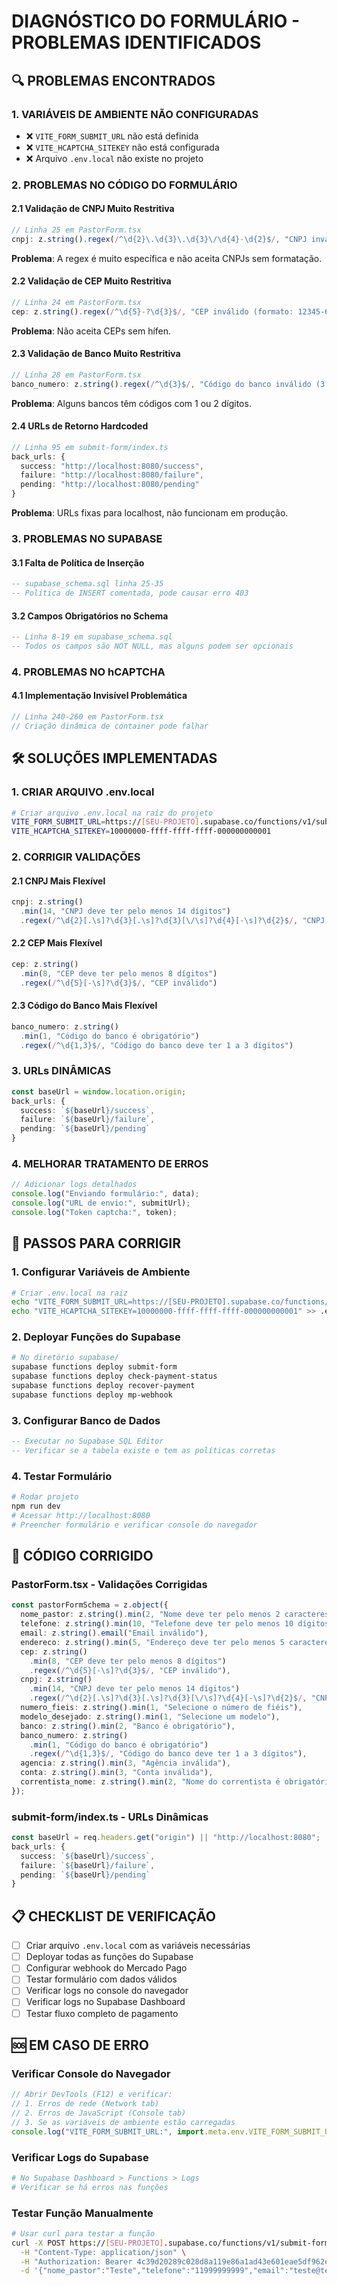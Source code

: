 # DIAGNÓSTICO DO FORMULÁRIO - PROBLEMAS IDENTIFICADOS

## 🔍 PROBLEMAS ENCONTRADOS

### 1. **VARIÁVEIS DE AMBIENTE NÃO CONFIGURADAS**
- ❌ `VITE_FORM_SUBMIT_URL` não está definida
- ❌ `VITE_HCAPTCHA_SITEKEY` não está configurada
- ❌ Arquivo `.env.local` não existe no projeto

### 2. **PROBLEMAS NO CÓDIGO DO FORMULÁRIO**

#### 2.1 **Validação de CNPJ Muito Restritiva**
```typescript
// Linha 25 em PastorForm.tsx
cnpj: z.string().regex(/^\d{2}\.\d{3}\.\d{3}\/\d{4}-\d{2}$/, "CNPJ inválido (formato: 12.345.678/0001-90)")
```
**Problema**: A regex é muito específica e não aceita CNPJs sem formatação.

#### 2.2 **Validação de CEP Muito Restritiva**
```typescript
// Linha 24 em PastorForm.tsx
cep: z.string().regex(/^\d{5}-?\d{3}$/, "CEP inválido (formato: 12345-678)")
```
**Problema**: Não aceita CEPs sem hífen.

#### 2.3 **Validação de Banco Muito Restritiva**
```typescript
// Linha 28 em PastorForm.tsx
banco_numero: z.string().regex(/^\d{3}$/, "Código do banco inválido (3 dígitos)")
```
**Problema**: Alguns bancos têm códigos com 1 ou 2 dígitos.

#### 2.4 **URLs de Retorno Hardcoded**
```typescript
// Linha 95 em submit-form/index.ts
back_urls: {
  success: "http://localhost:8080/success",
  failure: "http://localhost:8080/failure",
  pending: "http://localhost:8080/pending"
}
```
**Problema**: URLs fixas para localhost, não funcionam em produção.

### 3. **PROBLEMAS NO SUPABASE**

#### 3.1 **Falta de Política de Inserção**
```sql
-- supabase_schema.sql linha 25-35
-- Política de INSERT comentada, pode causar erro 403
```

#### 3.2 **Campos Obrigatórios no Schema**
```sql
-- Linha 8-19 em supabase_schema.sql
-- Todos os campos são NOT NULL, mas alguns podem ser opcionais
```

### 4. **PROBLEMAS NO hCAPTCHA**

#### 4.1 **Implementação Invisível Problemática**
```typescript
// Linha 240-260 em PastorForm.tsx
// Criação dinâmica de container pode falhar
```

## 🛠️ SOLUÇÕES IMPLEMENTADAS

### 1. **CRIAR ARQUIVO .env.local**
```bash
# Criar arquivo .env.local na raiz do projeto
VITE_FORM_SUBMIT_URL=https://[SEU-PROJETO].supabase.co/functions/v1/submit-form
VITE_HCAPTCHA_SITEKEY=10000000-ffff-ffff-ffff-000000000001
```

### 2. **CORRIGIR VALIDAÇÕES**

#### 2.1 **CNPJ Mais Flexível**
```typescript
cnpj: z.string()
  .min(14, "CNPJ deve ter pelo menos 14 dígitos")
  .regex(/^\d{2}[.\s]?\d{3}[.\s]?\d{3}[\/\s]?\d{4}[-\s]?\d{2}$/, "CNPJ inválido")
```

#### 2.2 **CEP Mais Flexível**
```typescript
cep: z.string()
  .min(8, "CEP deve ter pelo menos 8 dígitos")
  .regex(/^\d{5}[-\s]?\d{3}$/, "CEP inválido")
```

#### 2.3 **Código do Banco Mais Flexível**
```typescript
banco_numero: z.string()
  .min(1, "Código do banco é obrigatório")
  .regex(/^\d{1,3}$/, "Código do banco deve ter 1 a 3 dígitos")
```

### 3. **URLs DINÂMICAS**
```typescript
const baseUrl = window.location.origin;
back_urls: {
  success: `${baseUrl}/success`,
  failure: `${baseUrl}/failure`,
  pending: `${baseUrl}/pending`
}
```

### 4. **MELHORAR TRATAMENTO DE ERROS**
```typescript
// Adicionar logs detalhados
console.log("Enviando formulário:", data);
console.log("URL de envio:", submitUrl);
console.log("Token captcha:", token);
```

## 🚀 PASSOS PARA CORRIGIR

### 1. **Configurar Variáveis de Ambiente**
```bash
# Criar .env.local na raiz
echo "VITE_FORM_SUBMIT_URL=https://[SEU-PROJETO].supabase.co/functions/v1/submit-form" > .env.local
echo "VITE_HCAPTCHA_SITEKEY=10000000-ffff-ffff-ffff-000000000001" >> .env.local
```

### 2. **Deployar Funções do Supabase**
```bash
# No diretório supabase/
supabase functions deploy submit-form
supabase functions deploy check-payment-status
supabase functions deploy recover-payment
supabase functions deploy mp-webhook
```

### 3. **Configurar Banco de Dados**
```sql
-- Executar no Supabase SQL Editor
-- Verificar se a tabela existe e tem as políticas corretas
```

### 4. **Testar Formulário**
```bash
# Rodar projeto
npm run dev
# Acessar http://localhost:8080
# Preencher formulário e verificar console do navegador
```

## 🔧 CÓDIGO CORRIGIDO

### PastorForm.tsx - Validações Corrigidas
```typescript
const pastorFormSchema = z.object({
  nome_pastor: z.string().min(2, "Nome deve ter pelo menos 2 caracteres"),
  telefone: z.string().min(10, "Telefone deve ter pelo menos 10 dígitos"),
  email: z.string().email("Email inválido"),
  endereco: z.string().min(5, "Endereço deve ter pelo menos 5 caracteres"),
  cep: z.string()
    .min(8, "CEP deve ter pelo menos 8 dígitos")
    .regex(/^\d{5}[-\s]?\d{3}$/, "CEP inválido"),
  cnpj: z.string()
    .min(14, "CNPJ deve ter pelo menos 14 dígitos")
    .regex(/^\d{2}[.\s]?\d{3}[.\s]?\d{3}[\/\s]?\d{4}[-\s]?\d{2}$/, "CNPJ inválido"),
  numero_fieis: z.string().min(1, "Selecione o número de fiéis"),
  modelo_desejado: z.string().min(1, "Selecione um modelo"),
  banco: z.string().min(2, "Banco é obrigatório"),
  banco_numero: z.string()
    .min(1, "Código do banco é obrigatório")
    .regex(/^\d{1,3}$/, "Código do banco deve ter 1 a 3 dígitos"),
  agencia: z.string().min(3, "Agência inválida"),
  conta: z.string().min(3, "Conta inválida"),
  correntista_nome: z.string().min(2, "Nome do correntista é obrigatório"),
});
```

### submit-form/index.ts - URLs Dinâmicas
```typescript
const baseUrl = req.headers.get("origin") || "http://localhost:8080";
back_urls: {
  success: `${baseUrl}/success`,
  failure: `${baseUrl}/failure`,
  pending: `${baseUrl}/pending`
}
```

## 📋 CHECKLIST DE VERIFICAÇÃO

- [ ] Criar arquivo `.env.local` com as variáveis necessárias
- [ ] Deployar todas as funções do Supabase
- [ ] Configurar webhook do Mercado Pago
- [ ] Testar formulário com dados válidos
- [ ] Verificar logs no console do navegador
- [ ] Verificar logs no Supabase Dashboard
- [ ] Testar fluxo completo de pagamento

## 🆘 EM CASO DE ERRO

### Verificar Console do Navegador
```javascript
// Abrir DevTools (F12) e verificar:
// 1. Erros de rede (Network tab)
// 2. Erros de JavaScript (Console tab)
// 3. Se as variáveis de ambiente estão carregadas
console.log("VITE_FORM_SUBMIT_URL:", import.meta.env.VITE_FORM_SUBMIT_URL);
```

### Verificar Logs do Supabase
```bash
# No Supabase Dashboard > Functions > Logs
# Verificar se há erros nas funções
```

### Testar Função Manualmente
```bash
# Usar curl para testar a função
curl -X POST https://[SEU-PROJETO].supabase.co/functions/v1/submit-form \
  -H "Content-Type: application/json" \
  -H "Authorization: Bearer 4c39d20289c028d8a119e86a1ad43e601eae5df962e57612a2f58b9ce2b5f7fb" \
  -d '{"nome_pastor":"Teste","telefone":"11999999999","email":"teste@teste.com",...}'
```
